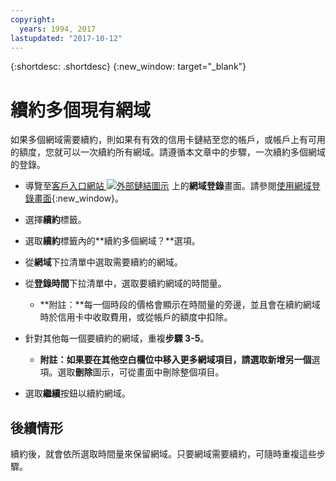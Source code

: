 ```yaml
---
copyright:
  years: 1994, 2017
lastupdated: "2017-10-12"
---
```


{:shortdesc: .shortdesc}
{:new_window: target="_blank"}

# 續約多個現有網域

如果多個網域需要續約，則如果有有效的信用卡鏈結至您的帳戶，或帳戶上有可用的額度，您就可以一次續約所有網域。請遵循本文章中的步驟，一次續約多個網域的登錄。

* 導覽至[客戶入口網站 ![外部鏈結圖示](../../icons/launch-glyph.svg "外部鏈結圖示")](https://control.softlayer.com/) 上的**網域登錄**畫面。請參閱[使用網域登錄畫面](use-domain-reg-screen.html){:new_window}。
* 選擇**續約**標籤。
* 選取**續約**標籤內的**續約多個網域？**選項。
* 從**網域**下拉清單中選取需要續約的網域。
* 從**登錄時間**下拉清單中，選取要續約網域的時間量。

  * **附註：**每一個時段的價格會顯示在時間量的旁邊，並且會在續約網域時於信用卡中收取費用，或從帳戶的額度中扣除。

* 針對其他每一個要續約的網域，重複**步驟 3-5**。

  * **附註：**如果要在其他空白欄位中移入更多網域項目，請選取**新增另一個**選項。選取**刪除**圖示，可從畫面中刪除整個項目。

* 選取**繼續**按鈕以續約網域。

## 後續情形

續約後，就會依所選取時間量來保留網域。只要網域需要續約，可隨時重複這些步驟。
